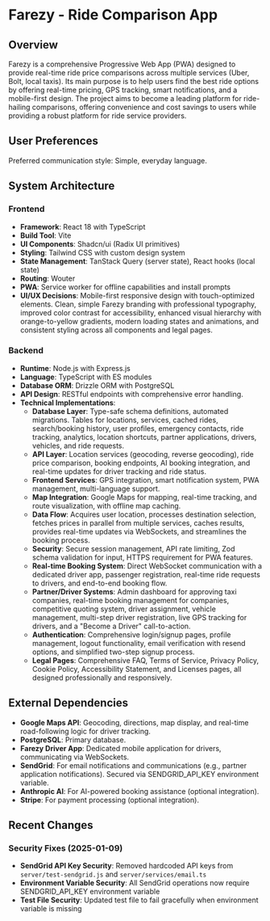 # Farezy - Ride Comparison App

## Overview
Farezy is a comprehensive Progressive Web App (PWA) designed to provide real-time ride price comparisons across multiple services (Uber, Bolt, local taxis). Its main purpose is to help users find the best ride options by offering real-time pricing, GPS tracking, smart notifications, and a mobile-first design. The project aims to become a leading platform for ride-hailing comparisons, offering convenience and cost savings to users while providing a robust platform for ride service providers.

## User Preferences
Preferred communication style: Simple, everyday language.

## System Architecture

### Frontend
- **Framework**: React 18 with TypeScript
- **Build Tool**: Vite
- **UI Components**: Shadcn/ui (Radix UI primitives)
- **Styling**: Tailwind CSS with custom design system
- **State Management**: TanStack Query (server state), React hooks (local state)
- **Routing**: Wouter
- **PWA**: Service worker for offline capabilities and install prompts
- **UI/UX Decisions**: Mobile-first responsive design with touch-optimized elements. Clean, simple Farezy branding with professional typography, improved color contrast for accessibility, enhanced visual hierarchy with orange-to-yellow gradients, modern loading states and animations, and consistent styling across all components and legal pages.

### Backend
- **Runtime**: Node.js with Express.js
- **Language**: TypeScript with ES modules
- **Database ORM**: Drizzle ORM with PostgreSQL
- **API Design**: RESTful endpoints with comprehensive error handling.
- **Technical Implementations**:
    - **Database Layer**: Type-safe schema definitions, automated migrations. Tables for locations, services, cached rides, search/booking history, user profiles, emergency contacts, ride tracking, analytics, location shortcuts, partner applications, drivers, vehicles, and ride requests.
    - **API Layer**: Location services (geocoding, reverse geocoding), ride price comparison, booking endpoints, AI booking integration, and real-time updates for driver tracking and ride status.
    - **Frontend Services**: GPS integration, smart notification system, PWA management, multi-language support.
    - **Map Integration**: Google Maps for mapping, real-time tracking, and route visualization, with offline map caching.
    - **Data Flow**: Acquires user location, processes destination selection, fetches prices in parallel from multiple services, caches results, provides real-time updates via WebSockets, and streamlines the booking process.
    - **Security**: Secure session management, API rate limiting, Zod schema validation for input, HTTPS requirement for PWA features.
    - **Real-time Booking System**: Direct WebSocket communication with a dedicated driver app, passenger registration, real-time ride requests to drivers, and end-to-end booking flow.
    - **Partner/Driver Systems**: Admin dashboard for approving taxi companies, real-time booking management for companies, competitive quoting system, driver assignment, vehicle management, multi-step driver registration, live GPS tracking for drivers, and a "Become a Driver" call-to-action.
    - **Authentication**: Comprehensive login/signup pages, profile management, logout functionality, email verification with resend options, and simplified two-step signup process.
    - **Legal Pages**: Comprehensive FAQ, Terms of Service, Privacy Policy, Cookie Policy, Accessibility Statement, and Licenses pages, all designed professionally and responsively.

## External Dependencies

- **Google Maps API**: Geocoding, directions, map display, and real-time road-following logic for driver tracking.
- **PostgreSQL**: Primary database.
- **Farezy Driver App**: Dedicated mobile application for drivers, communicating via WebSockets.
- **SendGrid**: For email notifications and communications (e.g., partner application notifications). Secured via SENDGRID_API_KEY environment variable.
- **Anthropic AI**: For AI-powered booking assistance (optional integration).
- **Stripe**: For payment processing (optional integration).

## Recent Changes

### Security Fixes (2025-01-09)
- **SendGrid API Key Security**: Removed hardcoded API keys from `server/test-sendgrid.js` and `server/services/email.ts`
- **Environment Variable Security**: All SendGrid operations now require SENDGRID_API_KEY environment variable
- **Test File Security**: Updated test file to fail gracefully when environment variable is missing
